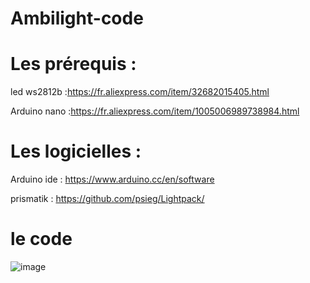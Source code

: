 # Ambilight-code

# Les prérequis  :
led ws2812b  :https://fr.aliexpress.com/item/32682015405.html

Arduino nano :https://fr.aliexpress.com/item/1005006989738984.html

# Les logicielles :
Arduino ide : https://www.arduino.cc/en/software

prismatik : https://github.com/psieg/Lightpack/

# le code
![image](https://github.com/user-attachments/assets/7eb0fcb3-a799-4840-aaee-e8c229ebe1d8)
